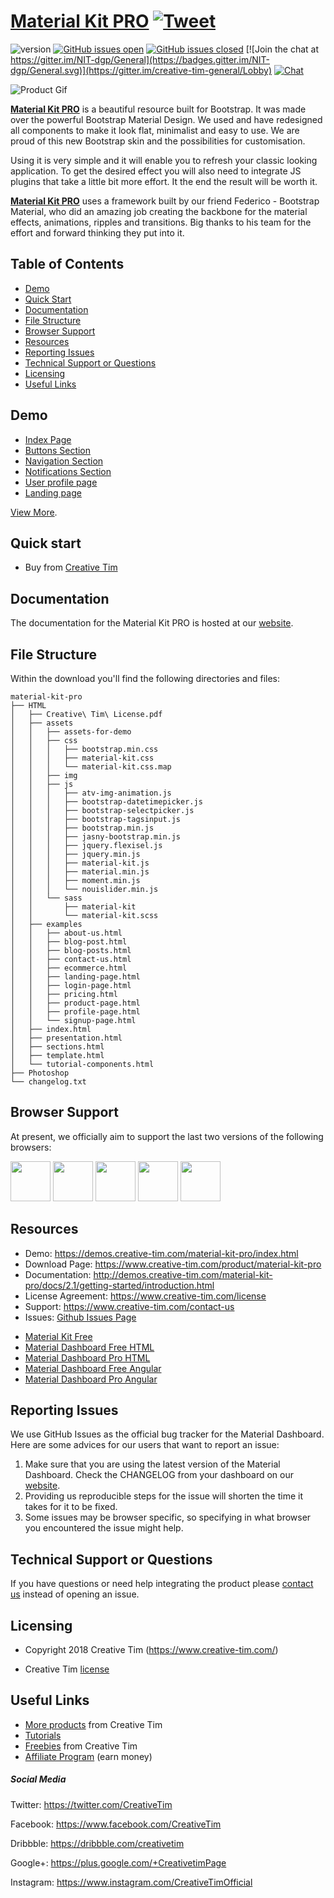 # [Material Kit PRO](https://demos.creative-tim.com/material-kit-pro/index.html) [![Tweet](https://img.shields.io/twitter/url/http/shields.io.svg?style=social&logo=twitter)](https://twitter.com/home?status=Material%20Kit%20PRO%20is%20a%20Bootstrap%20UI%20Kit%20with%20a%20fresh,%20new%20design%20inspired%20by%20Google's%20Material%20Design%20%E2%9D%A4%EF%B8%8Fhttps%3A//demos.creative-tim.com/material-kit-pro/presentation.html%20%23bootstrap%20%23material%20%23design%20%23uikit%20%23premium%20%20via%20%40CreativeTim)


 ![version](https://img.shields.io/badge/version-2.1.1-blue.svg)  [![GitHub issues open](https://img.shields.io/github/issues/creativetimofficial/ct-material-kit-pro.svg?maxAge=2592000)](https://github.com/creativetimofficial/ct-material-kit-pro/issues?q=is%3Aopen+is%3Aissue) [![GitHub issues closed](https://img.shields.io/github/issues-closed-raw/creativetimofficial/ct-material-kit-pro.svg?maxAge=2592000)](https://github.com/creativetimofficial/ct-material-kit-pro/issues?q=is%3Aissue+is%3Aclosed) [![Join the chat at https://gitter.im/NIT-dgp/General](https://badges.gitter.im/NIT-dgp/General.svg)](https://gitter.im/creative-tim-general/Lobby) [![Chat](https://img.shields.io/badge/chat-on%20discord-7289da.svg)](https://discord.gg/E4aHAQy)


![Product Gif](https://s3.amazonaws.com/creativetim_bucket/github/gif/material-kit-pro.gif)

**[Material Kit PRO](https://demos.creative-tim.com/material-kit-pro/index.html)** is a beautiful resource built for Bootstrap. It was made over the powerful Bootstrap Material Design. We used and have redesigned all components to make it look flat, minimalist and easy to use. We are proud of this new Bootstrap skin and the possibilities for customisation.

Using it is very simple and it will enable you to refresh your classic looking application. To get the desired effect you will also need to integrate JS plugins that take a little bit more effort. It the end the result will be worth it.

**[Material Kit PRO](https://demos.creative-tim.com/material-kit-pro/index.html)** uses a framework built by our friend Federico - Bootstrap Material, who did an amazing job creating the backbone for the material effects, animations, ripples and transitions. Big thanks to his team for the effort and forward thinking they put into it.


## Table of Contents


* [Demo](#demo)
* [Quick Start](#quick-start)
* [Documentation](#documentation)
* [File Structure](#file-structure)
* [Browser Support](#browser-support)
* [Resources](#resources)
* [Reporting Issues](#reporting-issues)
* [Technical Support or Questions](#technical-support-or-questions)
* [Licensing](#licensing)
* [Useful Links](#useful-links)




## Demo

- [Index Page](https://demos.creative-tim.com/material-kit-pro/index.html)
- [Buttons Section](https://demos.creative-tim.com/material-kit-pro/index.html#buttons)
- [Navigation Section](https://demos.creative-tim.com/material-kit-pro/index.html#navigation)
- [Notifications Section](https://demos.creative-tim.com/material-kit-pro/index.html#notifications)
- [User profile page](https://demos.creative-tim.com/material-kit-pro/examples/profile-page.html)
- [Landing page](https://demos.creative-tim.com/material-kit-pro/examples/landing-page.html)

[View More](https://demos.creative-tim.com/material-kit-pro/index.html).


## Quick start

- Buy from [Creative Tim](https://www.creative-tim.com/product/material-kit-pro)


## Documentation
The documentation for the Material Kit PRO is hosted at our [website](http://demos.creative-tim.com/material-kit-pro/docs/2.1/getting-started/introduction.html).


## File Structure
Within the download you'll find the following directories and files:

```
material-kit-pro
├── HTML
│   ├── Creative\ Tim\ License.pdf
│   ├── assets
│   │   ├── assets-for-demo
│   │   ├── css
│   │   │   ├── bootstrap.min.css
│   │   │   ├── material-kit.css
│   │   │   └── material-kit.css.map
│   │   ├── img
│   │   ├── js
│   │   │   ├── atv-img-animation.js
│   │   │   ├── bootstrap-datetimepicker.js
│   │   │   ├── bootstrap-selectpicker.js
│   │   │   ├── bootstrap-tagsinput.js
│   │   │   ├── bootstrap.min.js
│   │   │   ├── jasny-bootstrap.min.js
│   │   │   ├── jquery.flexisel.js
│   │   │   ├── jquery.min.js
│   │   │   ├── material-kit.js
│   │   │   ├── material.min.js
│   │   │   ├── moment.min.js
│   │   │   └── nouislider.min.js
│   │   └── sass
│   │       ├── material-kit
│   │       └── material-kit.scss
│   ├── examples
│   │   ├── about-us.html
│   │   ├── blog-post.html
│   │   ├── blog-posts.html
│   │   ├── contact-us.html
│   │   ├── ecommerce.html
│   │   ├── landing-page.html
│   │   ├── login-page.html
│   │   ├── pricing.html
│   │   ├── product-page.html
│   │   ├── profile-page.html
│   │   └── signup-page.html
│   ├── index.html
│   ├── presentation.html
│   ├── sections.html
│   ├── template.html
│   └── tutorial-components.html
├── Photoshop
└── changelog.txt
```


## Browser Support

At present, we officially aim to support the last two versions of the following browsers:

<img src="https://s3.amazonaws.com/creativetim_bucket/github/browser/chrome.png" width="64" height="64"> <img src="https://s3.amazonaws.com/creativetim_bucket/github/browser/firefox.png" width="64" height="64"> <img src="https://s3.amazonaws.com/creativetim_bucket/github/browser/edge.png" width="64" height="64"> <img src="https://s3.amazonaws.com/creativetim_bucket/github/browser/safari.png" width="64" height="64"> <img src="https://s3.amazonaws.com/creativetim_bucket/github/browser/opera.png" width="64" height="64">


## Resources
- Demo: <https://demos.creative-tim.com/material-kit-pro/index.html>
- Download Page: <https://www.creative-tim.com/product/material-kit-pro>
- Documentation: <http://demos.creative-tim.com/material-kit-pro/docs/2.1/getting-started/introduction.html>
- License Agreement: <https://www.creative-tim.com/license>
- Support: <https://www.creative-tim.com/contact-us>
- Issues: [Github Issues Page](https://github.com/creativetimofficial/ct-material-kit-pro/issues)
+ [Material Kit Free](https://demos.creative-tim.com/material-kit/index.html)
+ [Material Dashboard Free HTML](https://demos.creative-tim.com/material-dashboard/examples/dashboard.html)
+ [Material Dashboard Pro HTML](https://demos.creative-tim.com/material-dashboard-pro/examples/dashboard.html)
+ [Material Dashboard Free Angular](https://demos.creative-tim.com/material-dashboard-angular2/dashboard)
+ [Material Dashboard Pro Angular](https://demos.creative-tim.com/material-dashboard-pro-angular2/dashboard)


## Reporting Issues

We use GitHub Issues as the official bug tracker for the Material Dashboard. Here are some advices for our users that want to report an issue:

1. Make sure that you are using the latest version of the Material Dashboard. Check the CHANGELOG from your dashboard on our [website](https://www.creative-tim.com/).
2. Providing us reproducible steps for the issue will shorten the time it takes for it to be fixed.
3. Some issues may be browser specific, so specifying in what browser you encountered the issue might help.


## Technical Support or Questions

If you have questions or need help integrating the product please [contact us](https://www.creative-tim.com/contact-us) instead of opening an issue.



## Licensing

- Copyright 2018 Creative Tim (https://www.creative-tim.com/)

- Creative Tim [license](https://www.creative-tim.com/license)



## Useful Links

- [More products](https://www.creative-tim.com/bootstrap-themes) from Creative Tim
- [Tutorials](https://www.youtube.com/channel/UCVyTG4sCw-rOvB9oHkzZD1w)
- [Freebies](https://www.creative-tim.com/bootstrap-themes/free) from Creative Tim
- [Affiliate Program](https://www.creative-tim.com/affiliates/new) (earn money)

##### Social Media

Twitter: <https://twitter.com/CreativeTim>

Facebook: <https://www.facebook.com/CreativeTim>

Dribbble: <https://dribbble.com/creativetim>

Google+: <https://plus.google.com/+CreativetimPage>

Instagram: <https://www.instagram.com/CreativeTimOfficial>

